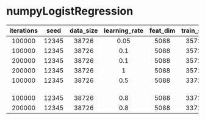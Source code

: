 # numpyLogistRegression

|   iterations    | seed           |   data_size    | learning_rate |   feat_dim    |   train_size   |   dev_size    |       auc       |
|:---------------:|----------------|:--------------:|:-------------:|:-------------:|:--------------:|:-------------:|:---------------:|
|     100000      | 12345          |     38726      |     0.05      |     5088      |     35726      |     3000      |     0.9353      | 
|     100000      | 12345          |     38726      |      0.1      |     5088      |     35726      |     3000      |     0.9397      | 
|     200000      | 12345          |     38726      |      0.1      |     5088      |     35726      |     3000      |     0.9437      | 
|     200000      | 12345          |     38726      |       1       |     5088      |     35726      |     3000      |     0.9480      | 
|     100000      | 12345          |     38726      |      0.5      |     5088      |     33726      |     5000      |     0.9492      | 
| <br>100000</br> | <br>12345</br> | <br>38726</br> | <br>0.8</br>  | <br>5088</br> | <br>33726</br> | <br>5000</br> | <br>0.9506</br> | 
|     200000      | 12345          |     38726      |      0.8      |     5088      |     33726      |     5000      |     0.9506      | 

